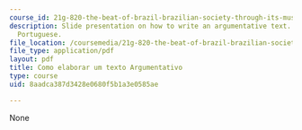 ```yaml
---
course_id: 21g-820-the-beat-of-brazil-brazilian-society-through-its-music-fall-2016
description: Slide presentation on how to write an argumentative text. Written in
  Portuguese.
file_location: /coursemedia/21g-820-the-beat-of-brazil-brazilian-society-through-its-music-fall-2016/8aadca387d3428e0680f5b1a3e0585ae_MIT_21G_820F16_argument.pdf
file_type: application/pdf
layout: pdf
title: Como elaborar um texto Argumentativo
type: course
uid: 8aadca387d3428e0680f5b1a3e0585ae

---
```

None
